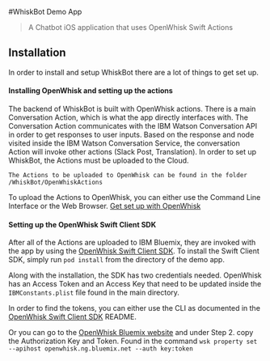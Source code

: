 #WhiskBot Demo App
>A Chatbot iOS application that uses OpenWhisk Swift Actions

## Installation

In order to install and setup WhiskBot there are a lot of things to get set up.  

#### Installing OpenWhisk and setting up the actions

The backend of WhiskBot is built with OpenWhisk actions.  There is a main Conversation Action, which is what the app directly interfaces with.  The Conversation Action communicates with the IBM Watson Conversation API in order to get responses to user inputs.  Based on the response and node visited inside the IBM Watson Conversation Service, the conversation Action will invoke other actions (Slack Post, Translation).  In order to set up WhiskBot, the Actions must be uploaded to the Cloud.

`The Actions to be uploaded to OpenWhisk can be found in the folder /WhiskBot/OpenWhiskActions`

To upload the Actions to OpenWhisk, you can either use the Command Line Interface or the Web Browser. [Get set up with OpenWhisk](https://console.ng.bluemix.net/openwhisk/getting-started)

#### Setting up the OpenWhisk Swift Client SDK

After all of the Actions are uploaded to IBM Bluemix, they are invoked with the app by using the [OpenWhisk Swift Client SDK](https://github.com/openwhisk/openwhisk-client-swift).  To install the Swift Client SDK, simply run `pod install` from the directory of the demo app.  

Along with the installation, the SDK has two credentials needed.  OpenWhisk has an Access Token and an Access Key that need to be updated inside the `IBMConstants.plist` file found in the main directory.  

In order to find the tokens, you can either use the CLI as documented in the [OpenWhisk Swift Client SDK](https://github.com/openwhisk/openwhisk-client-swift) README.

Or you can go to the [OpenWhisk Bluemix website](https://console.ng.bluemix.net/openwhisk/learn/cli) and under Step 2. copy the Authorization Key and Token.  Found in the command `wsk property set --apihost openwhisk.ng.bluemix.net --auth key:token`
